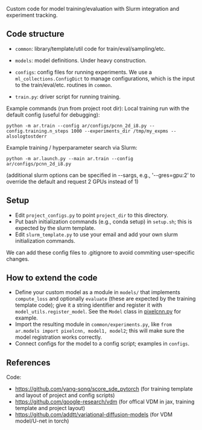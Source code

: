 Custom code for model training/evaluation with Slurm integration and experiment tracking.

## Code structure
- `common`: library/template/util code for train/eval/sampling/etc.
- `models`: model definitions. Under heavy construction.
- `configs`: config files for running experiments. We use a `ml_collections.ConfigDict` to manage configurations, which is the input to the train/eval/etc. routines in `common`.

- `train.py`: driver script for running training.

Example commands (run from project root dir):
Local training run with the default config (useful for debugging):
```
python -m ar.train --config ar/configs/pcnn_2d_i8.py --config.training.n_steps 1000 --experiments_dir /tmp/my_expms --alsologtostderr
```

Example training / hyperparameter search via Slurm:
```
python -m ar.launch.py --main ar.train --config ar/configs/pcnn_2d_i8.py
```

(additional slurm options can be specified in --sargs, e.g., '--gres=gpu:2' to override the default and request 2 GPUs instead of 1)



## Setup
- Edit `project_configs.py` to point `project_dir` to this directory.
- Put bash initialization commands (e.g., conda setup) in `setup.sh`; this is expected by the slurm template.
- Edit `slurm_template.py` to use your email and add your own slurm initialization commands.

We can add these config files to .gitignore to avoid commiting user-specific changes.



## How to extend the code

- Define your custom model as a module in `models/` that implements `compute_loss` and optionally `evaluate` (these are expected by the training template code); give it a string identifier and register it with `model_utils.register_model`. See the `Model` class in [pixelcnn.py](models/pixelcnn.py) for example.
- Import the resulting module in `common/experiments.py`, like `from ar.models import pixelcnn, model1, model2`; this will make sure the model registration works correctly.
- Connect configs for the model to a config script; examples in `configs`.


## References

Code:

- https://github.com/yang-song/score_sde_pytorch (for training template and layout of project and config scripts)
- https://github.com/google-research/vdm (for offical VDM in jax, training template and project layout)
- https://github.com/addtt/variational-diffusion-models (for VDM model/U-net in torch)


